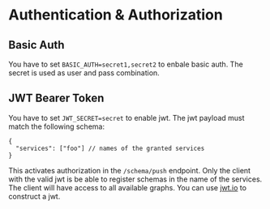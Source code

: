 # Authentication & Authorization

## Basic Auth

You have to set `BASIC_AUTH=secret1,secret2` to enbale basic auth. The secret is used as user and pass combination.

## JWT Bearer Token

You have to set `JWT_SECRET=secret` to enable jwt. The jwt payload must match the following schema:

```jsonc
{
  "services": ["foo"] // names of the granted services
}
```

This activates authorization in the `/schema/push` endpoint. Only the client with the valid jwt is be able to register schemas in the name of the services. The client will have access to all available graphs. You can use [jwt.io](https://jwt.io/) to construct a jwt.